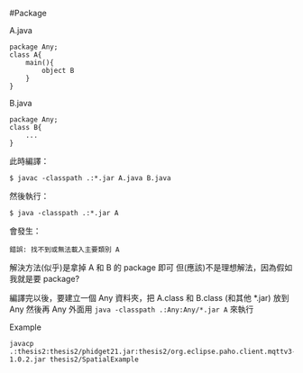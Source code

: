 #Package

A.java
```
package Any;
class A{
	main(){
		object B
	}
}
```

B.java
```
package Any;
class B{
	...
}
```

此時編譯：

`$ javac -classpath .:*.jar A.java B.java`

然後執行：

`$ java -classpath .:*.jar A`

會發生：

`錯誤: 找不到或無法載入主要類別 A`

解決方法(似乎)是拿掉 A 和 B 的 package 即可
但(應該)不是理想解法，因為假如我就是要 package?

編譯完以後，要建立一個 Any 資料夾，把 A.class 和 B.class (和其他 \*.jar) 放到 Any
然後再 Any 外面用 `java -classpath .:Any:Any/*.jar A` 來執行

Example
```
javacp .:thesis2:thesis2/phidget21.jar:thesis2/org.eclipse.paho.client.mqttv3-1.0.2.jar thesis2/SpatialExample
```
